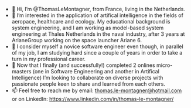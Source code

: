 - 👋 Hi, I’m @ThomasLeMontagner, from France, living in the Netherlands.
- 👀 I’m interested in the application of artifical intelligence in the fields of aeropace, healthcare and ecology. My educational background is system engineering, and I am working as model-based system engineering at Thales Netherlands in the naval industry, after 3 years at ArianeGroup working on the space launcher Ariane 6.
- 🌱 I consider myself a novice software engineer even though, in parallel of my job, I am studying hard since a couple of years in order to take a turn in my professional career. 
- 💞️ Now that I finally (and successfully!) completed 2 onlines micro-masters (one in Software Engineering and another in Artifical Intelligence) I’m looking to collaborate on diverse projects with passionate people keen to share and learned from each others.
- 📫 Feel free to reach me by email: thomas.le-montagner@hotmail.com or on LinkedIn: https://www.linkedin.com/in/thomas-le-montagner/

<!---
ThomasLeMontagner/ThomasLeMontagner is a ✨ special ✨ repository because its `README.md` (this file) appears on your GitHub profile.
You can click the Preview link to take a look at your changes.
--->

